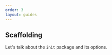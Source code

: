 ```yaml
---
order: 3
layout: guides
---
```


## Scaffolding

Let's talk about the `init` package and its options.
